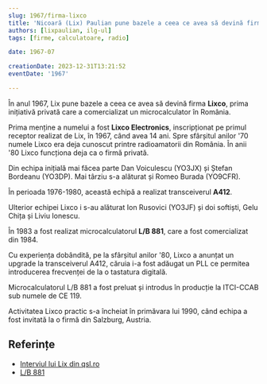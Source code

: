 ```yaml
---
slug: 1967/firma-lixco
title: 'Nicoară (Lix) Paulian pune bazele a ceea ce avea să devină firma „Lixco”'
authors: [lixpaulian, ilg-ul]
tags: [firme, calculatoare, radio]

date: 1967-07

creationDate: 2023-12-31T13:21:52
eventDate: '1967'

---
```


În anul 1967, Lix pune bazele a ceea ce avea să devină firma **Lixco**,
prima inițiativă privată care a comercializat un microcalculator în România.

<!-- truncate -->

Prima menține a numelui a fost **Lixco Electronics**,
inscripționat pe primul
receptor realizat de Lix, în 1967, când avea 14 ani.
Spre sfârșitul
anilor '70 numele Lixco era deja cunoscut printre radioamatorii din România.
În anii '80 Lixco funcționa deja ca o firmă privată.

Din echipa inițială mai făcea parte Dan Voiculescu (YO3JX) și
Ștefan Bordeanu (YO3DP). Mai târziu s-a alăturat și Romeo Burada (YO9CFR).

În perioada 1976-1980, această echipă a realizat transceiverul
**A412**.

Ulterior echipei Lixco i s-au alăturat Ion Rusovici (YO3JF) și doi
softiști, Gelu Chița și Liviu Ionescu.

În 1983 a fost realizat microcalculatorul **L/B 881**, care a fost
comercializat din 1984.

Cu experiența dobândită, pe la sfârșitul anilor '80, Lixco
a anunțat un upgrade la transceiverul A412, căruia i-a fost
adăugat un PLL ce permitea introducerea frecvenței de la o
tastatura digitală.

Microcalculatorul L/B 881 a fost preluat și introdus în producție la ITCI-CCAB sub numele de CE 119.

Activitatea Lixco practic s-a încheiat în primăvara lui 1990,
când echipa a fost invitată la o firmă din Salzburg, Austria.

## Referințe

- [Interviul lui Lix din qsl.ro](/amintiri/2010/lix-interviu-qsl-ro)
- [L/B 881](/evenimente/1983/calculatorul-lixco-lb-881)
